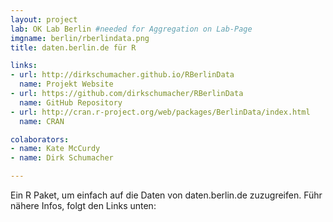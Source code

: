 ```yaml
---
layout: project
lab: OK Lab Berlin #needed for Aggregation on Lab-Page
imgname: berlin/rberlindata.png
title: daten.berlin.de für R

links:
- url: http://dirkschumacher.github.io/RBerlinData
  name: Projekt Website
- url: https://github.com/dirkschumacher/RBerlinData
  name: GitHub Repository
- url: http://cran.r-project.org/web/packages/BerlinData/index.html
  name: CRAN

colaborators:
- name: Kate McCurdy
- name: Dirk Schumacher

---
```


Ein R Paket, um einfach auf die Daten von daten.berlin.de
zuzugreifen. Führ nähere Infos, folgt den Links unten:
